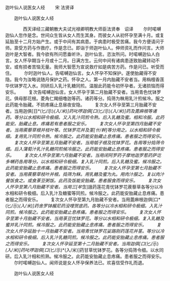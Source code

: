   迦叶仙人说医女人经
　　宋 法贤译




　　迦叶仙人说医女人经

　　　　西天译经三藏朝散大夫试光禄卿明教大师臣法贤奉　诏译
　　尔时喏嚩迦仙人忽作是念。世间众生皆从女人而生其身。而彼女人从初怀孕至满十月。或复延胎至十二月方始产生。或于中间有其病患。于病患时极受苦痛。我今方便请问于师。禀受方药与作救疗。作是念已。即诣于师迦叶仙人。伸师资礼而作问言。大师迦叶是大智者。我今欲有所问愿垂听许。迦叶仙言。恣汝所问。时喏嚩迦仙人白言。女人怀孕期当十月或十二月。日满方生。云何中间有诸病患逐致胎藏转动不安。或有损者苦恼无量。我师大智愿为宣说救疗如是病苦方药。作是问已。听受而住。
　　尔时迦叶仙人。告喏嚩迦仙言。女人怀孕不知保护。遂使胎藏得不安隐。我今为汝略说随月保护之药。怀孕之人。第一月内胎藏不安者当。用栴檀香莲华优钵罗花入水。同研后入乳汁乳糖同煎。温服此药能令初怀孕者。无诸损恼而得安乐。
　　复次告喏嚩迦仙言。女人怀孕于第二月胎藏不安者。当用青色忧钵罗花。俱母那花根。菱角仁羯细噜迦等药。诸药等分。捣筛为粖用乳汁煎候冷。服之此药能令胎藏。不损疼痛止息昼夜安隐。
　　复次女人怀孕至第三月胎藏不安者。当用迦俱[日*(匕/示)*(入/米)]药叱啰迦俱[口*(匕/示)*(入/米)]药及蓖麻根等诸药。等分以水相和研令极细。又入乳汁同煎令熟。后入乳糖及蜜。相和冷服。此药能安。胎藏止息。疼痛若有患者服之安乐。
　　复次女人怀孕至第四月胎藏不安者。当用蒺藜草根并枝叶等。忧钵罗花并及茎[卄/幹]等分用之。以水相和研令极细。复用乳汁同煎令熟。候冷服之。此药能安胎藏止息疼痛。患者服之而得安乐。
　　复次女人怀孕至第五月胎藏不安者。当用瓠子根及忧钵罗花。各用等分捣筛令细。后入蒲萄汁乳汁乳糖同煎候冷服之。此药能安胎藏止息疼痛。患者服之而得安乐。
　　复次女人怀孕至第六月胎藏不安者。当用闭阿罗药子摩地迦罗惹药萨讫多嚩药各用等分。以水相和研令极细。复入乳汁同煎。后入乳糖及蜜。候冷服之。此药能安胎藏止息疼痛。患者服之而得安乐。
　　复次女人怀孕至第七月胎藏不安者。当用蒺藜草枝叶并根。捣筛为粖。用乳糖及蜜为丸。用肉汁服之。复以肉汁餐饭食之。或食菉豆粥饭。此药及饭能安胎藏。患者服食而得安乐。
　　复次女人怀孕至第八月胎藏不安者。当用三[牟*含]誐药莲花青忧钵罗花蒺藜草各等分以冷水相和研令极细。后入乳汁及糖蜜等同煎。候冷服之。此药能安胎藏止息疼痛。患者服之而得安乐。
　　复次女人怀孕至第九月胎藏不安者。当用蓖麻根迦俱[口*(匕/示)*(入/米)]药舍罗钵赧尼药没哩贺底药。各等分以冷水相和研令极细。入乳汁同煎。候冷服之。此药能安胎藏止息疼痛。患者服之而得安乐。
　　复次女人怀孕至第十月胎藏不安者。当用菉豆忧钵罗花。等分以水相和研令极细。复入乳糖及蜜并乳汁同煎。候冷服之。此药能安胎藏止息疼痛。患者服之而得安乐。
　　复次女人怀孕延胎十一月胎藏不安者。当用青忧钵罗花娑路刚药莲花并茎。等分以冷水相和研令极细。后入乳汁乳糖同煎。候冷服之。此药能安胎藏止息疼痛。患者服之而得安乐。
　　复次女人怀孕延至第十二月胎藏不安者。当用迦俱[口*(匕/示)*(入/米)]药叱啰迦俱[口*(匕/示)*(入/米)]药甘草忧钵罗花。各等分捣筛令细。以水同研。后入乳汁相和煎熟。候冷服之。此药能安胎藏止息疼痛。患者服之而得安乐。
　　尔时喏嚩迦仙人。闻师说是女人怀孕保养法已。欢喜信受作礼而退。

　　迦叶仙人说医女人经


